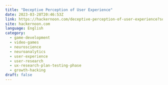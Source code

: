 ```yaml
---
title: "Deceptive Perception of User Experience"
date: 2023-03-28T20:46:53Z
link: https://hackernoon.com/deceptive-perception-of-user-experience?source=rss&utm_medium=RSS&utm_source=news.12bit.vn
site: hackernoon.com
language: English
category:
  - game-development
  - video-games
  - neuroscience
  - neuroanalytics
  - user-experience
  - user-research
  - ux-research-plan-testing-phase
  - growth-hacking
draft: false
---
```

